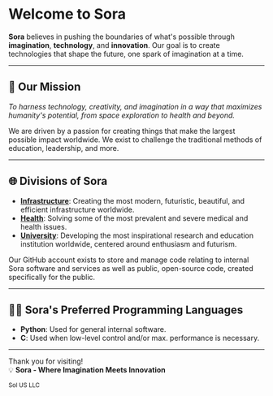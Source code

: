# Welcome to **Sora**

**Sora** believes in pushing the boundaries of what's possible through **imagination**, **technology**, and **innovation**. Our goal is to create technologies that shape the future, one spark of imagination at a time.

---

## 🚀 **Our Mission**
_To harness technology, creativity, and imagination in a way that maximizes humanity's potential, from space exploration to health and beyond._

We are driven by a passion for creating things that make the largest possible impact worldwide. We exist to challenge the traditional methods of education, leadership, and more.

---

## 🌐 **Divisions of Sora**
- **[Infrastructure](https://sorauniversal.com/infrastructure/)**: Creating the most modern, futuristic, beautiful, and efficient infrastructure worldwide.
- **[Health](https://sorauniversal.com/health/)**: Solving some of the most prevalent and severe medical and health issues.
- **[University](https://sorauniversal.com/university/)**: Developing the most inspirational research and education institution worldwide, centered around enthusiasm and futurism.

Our GitHub account exists to store and manage code relating to internal Sora software and services as well as public, open-source code, created specifically for the public.

---

## 👨‍💻 **Sora's Preferred Programming Languages**
- **Python**: Used for general internal software.
- **C**: Used when low-level control and/or max. performance is necessary.

---
Thank you for visiting!  
💡 **Sora - Where Imagination Meets Innovation**




<sub>Sol US LLC</sub>


